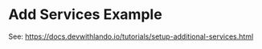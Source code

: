 Add Services Example
====================

See: https://docs.devwithlando.io/tutorials/setup-additional-services.html
